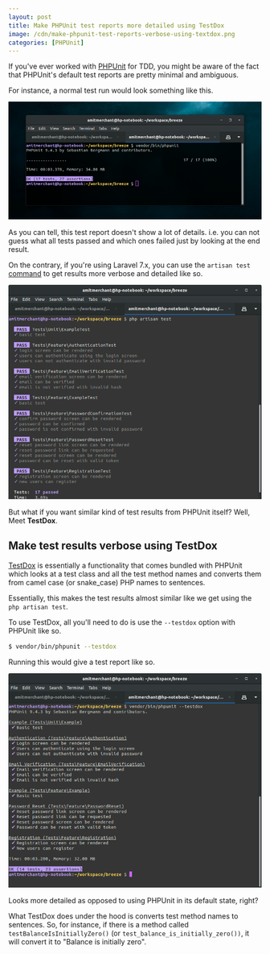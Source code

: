 ```yaml
---
layout: post
title: Make PHPUnit test reports more detailed using TestDox
image: /cdn/make-phpunit-test-reports-verbose-using-textdox.png
categories: [PHPUnit]
---
```


If you've ever worked with [PHPUnit](https://phpunit.de/) for TDD, you might be aware of the fact that PHPUnit's default test reports are pretty minimal and ambiguous. 

For instance, a normal test run would look something like this.

![PHPUnit Default](/images/phpunit-default.png)

As you can tell, this test report doesn't show a lot of details. i.e. you can not guess what all tests passed and which ones failed just by looking at the end result.

On the contrary, if you're using Laravel 7.x, you can use the `artisan test` [command](https://laravel.com/docs/8.x/testing#artisan-test-runner) to get results more verbose and detailed like so.

![php artisan test](/images/php-artisan-test.png)

But what if you want similar kind of test results from PHPUnit itself? Well, Meet **TestDox**.

## Make test results verbose using TestDox

[TestDox](https://phpunit.readthedocs.io/en/9.5/textui.html#testdox) is essentially a functionality that comes bundled with PHPUnit which looks at a test class and all the test method names and converts them from camel case (or snake_case) PHP names to sentences. 

Essentially, this makes the test results almost similar like we get using the `php artisan test`. 

To use TestDox, all you'll need to do is use the `--testdox` option with PHPUnit like so.

```bash
$ vendor/bin/phpunit --testdox
```

Running this would give a test report like so.

![PHPUnit with TestDox](/images/phpunit-with-testdox.png)

Looks more detailed as opposed to using PHPUnit in its default state, right?

What TestDox does under the hood is converts test method names to sentences. So, for instance, if there is a method called `testBalanceIsInitiallyZero()` (or `test_balance_is_initially_zero())`, it will convert it to "Balance is initially zero".
